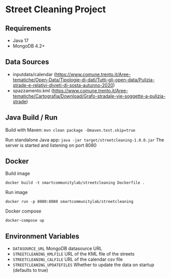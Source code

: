 # Street Cleaning Project

## Requirements

- Java 17
- MongoDB 4.2+

## Data Sources

- inputdata/calendar (https://www.comune.trento.it/Aree-tematiche/Open-Data/Tipologie-di-dati/Tutti-gli-open-data/Pulizia-strade-e-relativi-divieti-di-sosta-autunno-2020)
- spazzamento.kml (https://www.comune.trento.it/Aree-tematiche/Cartografia/Download/Grafo-stradale-vie-soggette-a-pulizia-strade) 

## Java Build / Run 

Build with Maven:
``
mvn clean package -Dmaven.test.skip=true
``

Run standalone Java app:
``
java -jar target/streetcleaning-1.0.0.jar
``
The server is started and listening on port 8080

## Docker

Build image 

``docker build -t smartcommunitylab/streetcleaning Dockerfile . ``

Run image 

``docker run -p 8080:8080 smartcommunitylab/streetcleaning``

Docker compose 

``docker-compose up``

## Environment Variables
- `DATASOURCE_URL`  MongoDB datasource URL
- `STREETCLEANING_KMLFILE` URL of the KML file of the streets
- `STREETCLEANING_CALFILE` URL of the calendar csv file
- `STREETCLEANING_UPDATEFILES` Whether to update the data on startup (defaults to true)